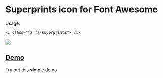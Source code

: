 # Superprints icon for Font Awesome

Usage:

	<i class="fa fa-superprints"></i>

![](https://rawgit.com/urre/Font-Awesome-Superprints-Icon/master/superprints.svg)

## [Demo](http://urre.github.io/Font-Awesome-Superprints-Icon/)

Try out this simple demo
